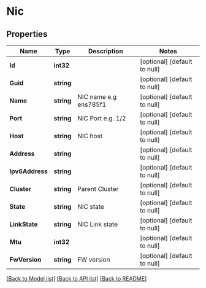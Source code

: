 # Nic

## Properties
Name | Type | Description | Notes
------------ | ------------- | ------------- | -------------
**Id** | **int32** |  | [optional] [default to null]
**Guid** | **string** |  | [optional] [default to null]
**Name** | **string** | NIC name e.g ens785f1 | [optional] [default to null]
**Port** | **string** | NIC Port e.g. 1/2 | [optional] [default to null]
**Host** | **string** | NIC host | [optional] [default to null]
**Address** | **string** |  | [optional] [default to null]
**Ipv6Address** | **string** |  | [optional] [default to null]
**Cluster** | **string** | Parent Cluster | [optional] [default to null]
**State** | **string** | NIC state | [optional] [default to null]
**LinkState** | **string** | NIC Link state | [optional] [default to null]
**Mtu** | **int32** |  | [optional] [default to null]
**FwVersion** | **string** | FW version | [optional] [default to null]

[[Back to Model list]](../README.md#documentation-for-models) [[Back to API list]](../README.md#documentation-for-api-endpoints) [[Back to README]](../README.md)


